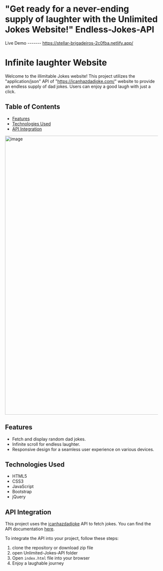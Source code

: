 # "Get ready for a never-ending supply of laughter with the Unlimited Jokes Website!"   Endless-Jokes-API

Live Demo ------- https://stellar-brigadeiros-2c0fba.netlify.app/ 
# Infinite laughter Website

Welcome to the illimitable Jokes website! This project utilizes the "application/json" API of "https://icanhazdadjoke.com/" website to provide an endless supply of dad jokes. Users can enjoy a good laugh with just a click.

## Table of Contents
- [Features](#features)
- [Technologies Used](#technologies-used)
- [API Integration](#api-integration)

<img width="919" alt="image" src="https://github.com/vaibhav9579/Unlimited-Jokes-API/assets/138143568/b07f1f70-a053-4c12-893f-d2a424a2fa02">

## Features

- Fetch and display random dad jokes.
- Infinite scroll for endless laughter.
- Responsive design for a seamless user experience on various devices.

## Technologies Used

- HTML5
- CSS3
- JavaScript
- Bootstrap
- jQuery

## API Integration

This project uses the [icanhazdadjoke](https://icanhazdadjoke.com/) API to fetch jokes. You can find the API documentation [here](https://icanhazdadjoke.com/api).

To integrate the API into your project, follow these steps:

1. clone the repository or download zip file
2. open Unlimited-Jokes-API folder
3. Open `index.html` file into your browser
4. Enjoy a laughable journey 


